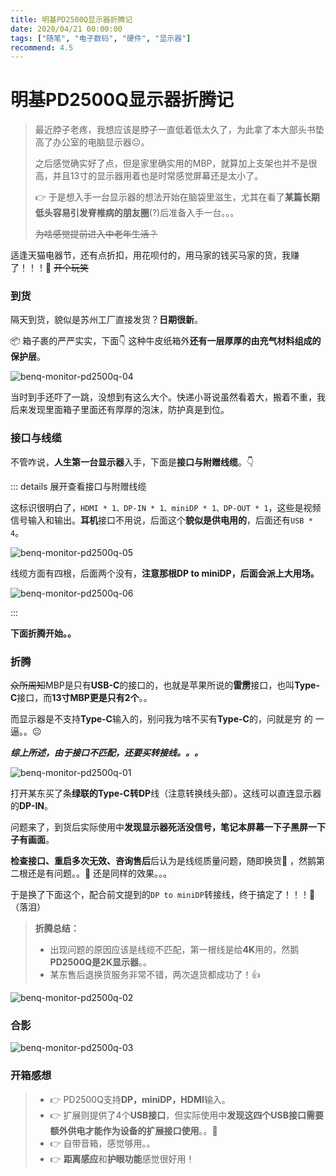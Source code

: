 ```yaml
---
title: 明基PD2500Q显示器折腾记
date: 2020/04/21 00:00:00
tags: ["随笔", "电子数码", "硬件", "显示器"]
recommend: 4.5
---
```


# 明基PD2500Q显示器折腾记

<ClientOnly>
  <display-bar :displayData="$frontmatter"></display-bar>
</ClientOnly>

> 最近脖子老疼，我想应该是脖子一直低着低太久了，为此拿了本大部头书垫高了办公室的电脑显示器😐。
>
> 之后感觉确实好了点，但是家里确实用的MBP，就算加上支架也并不是很高，并且13寸的显示器用着也是时常感觉屏幕还是太小了。
>
> 👉 于是想入手一台显示器的想法开始在脑袋里滋生，尤其在看了**某篇长期低头容易引发脊椎病的朋友圈**(?)后准备入手一台。。。
>
> ~~为啥感觉提前进入中老年生活？~~

适逢天猫电器节，还有点折扣，用花呗付的，用马家的钱买马家的货，我赚了！！！🤣 ~~开个玩笑~~

### 到货

隔天到货，貌似是苏州工厂直接发货？**日期很新**。

📦 箱子裹的严严实实，下面👇 这种牛皮纸箱外**还有一层厚厚的由充气材料组成的保护层**。

![benq-monitor-pd2500q-04](/images/life&hobby/digital/benq-monitor-pd2500q-04.jpg)

当时到手还吓了一跳，没想到有这么大个。快递小哥说虽然看着大，搬着不重，我后来发现里面箱子里面还有厚厚的泡沫，防护真是到位。

### 接口与线缆

不管咋说，**人生第一台显示器**入手，下面是**接口与附赠线缆**。👇

::: details 展开查看接口与附赠线缆

这标识很明白了，`HDMI * 1、DP-IN * 1、miniDP * 1、DP-OUT * 1`，这些是视频信号输入和输出。**耳机**接口不用说，后面这个**貌似是供电用的**，后面还有`USB * 4`。

![benq-monitor-pd2500q-05](/images/life&hobby/digital/benq-monitor-pd2500q-05.jpg)

线缆方面有四根，后面两个没有，**注意那根DP to miniDP，后面会派上大用场。**

![benq-monitor-pd2500q-06](/images/life&hobby/digital/benq-monitor-pd2500q-06.jpg)

:::

**下面折腾开始。。**

### 折腾

~~众所周知~~MBP是只有**USB-C**的接口的，也就是苹果所说的**雷雳**接口，也叫**Type-C**接口，而**13寸MBP更是只有2个**。。

而显示器是不支持**Type-C**输入的，别问我为啥不买有**Type-C**的，问就是穷 的 一 逼。。😐

***综上所述，由于接口不匹配，还要买转接线。。。***

![benq-monitor-pd2500q-01](/images/life&hobby/digital/benq-monitor-pd2500q-01.jpg)

打开某东买了条**绿联的Type-C转DP**线（注意转换线头部）。这线可以直连显示器的**DP-IN**。

问题来了，到货后实际使用中**发现显示器死活没信号，笔记本屏幕一下子黑屏一下子有画面**。

**检查接口、重启多次无效、咨询售后**后认为是线缆质量问题，随即换货🤣 ，然鹅第二根还是有问题。。🤣 还是同样的效果。。。

于是换了下面这个，配合前文提到的`DP to miniDP`转接线，终于搞定了！！！🎉（落泪）

> **折腾总结：**
>
> * 出现问题的原因应该是线缆不匹配，第一根线是给**4K**用的，然鹅**PD2500Q是2K显示器**。。
> * 某东售后退换货服务非常不错，两次退货都成功了！👍

![benq-monitor-pd2500q-02](/images/life&hobby/digital/benq-monitor-pd2500q-02.jpg)

### 合影

![benq-monitor-pd2500q-03](/images/life&hobby/digital/benq-monitor-pd2500q-03.jpg)

### 开箱感想

> * 👉 PD2500Q支持**DP，miniDP，HDMI**输入。
> * 👉 扩展则提供了4个**USB接口**，但实际使用中**发现这四个USB接口需要额外供电才能作为设备的扩展接口使用**。。🤔
> * 👉 自带音箱，感觉够用。。
> * 👉 **距离感应**和**护眼功能**感觉很好用！

